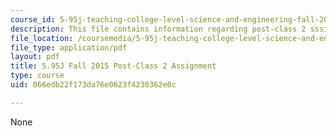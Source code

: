 ```yaml
---
course_id: 5-95j-teaching-college-level-science-and-engineering-fall-2015
description: This file contains information regarding post-class 2 sssignment.
file_location: /coursemedia/5-95j-teaching-college-level-science-and-engineering-fall-2015/066edb22f173da76e0623f4230362e0c_MIT5_95JF15_Assignment2.pdf
file_type: application/pdf
layout: pdf
title: 5.95J Fall 2015 Post-Class 2 Assignment
type: course
uid: 066edb22f173da76e0623f4230362e0c

---
```

None